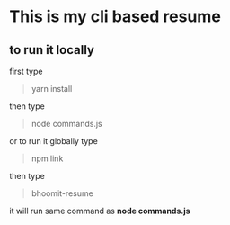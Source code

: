 # This is my cli based resume

## to run it locally

first type

> yarn install

then type

> node commands.js 

or to run it globally type

> npm link

then type

>bhoomit-resume

it will run same command as **node commands.js**